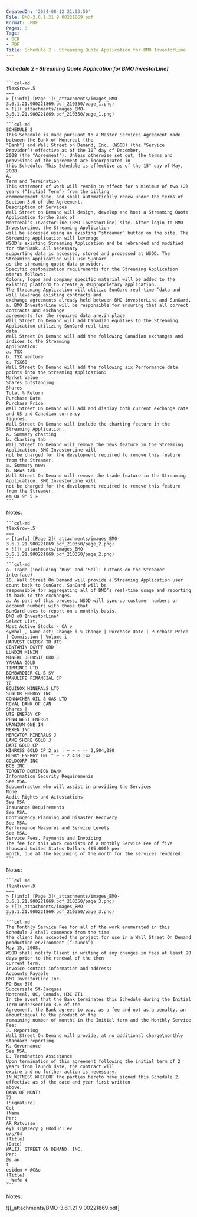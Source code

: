 ```yaml
---
CreatedOn: '2024-08-12 21:03:50'
File: BMO-3.6.1.21.9 00221869.pdf
Format: .PDF
Pages: 3
Tags:
- OCR
- PDF
Title: Schedule 2 - Streaming Quote Application for BMO InvestorLine
---
```


##### Schedule 2 - Streaming Quote Application for BMO InvestorLine]

  
````col
```col-md
flexGrow=.5
===
> [!info] [Page 1](_attachments/images_BMO-3.6.1.21.900221869.pdf_210350/page_1.png)
> ![](_attachments/images_BMO-3.6.1.21.900221869.pdf_210350/page_1.png)
```  
```col-md
SCHEDULE 2  
This Schedule is made pursuant to a Master Services Agreement made between the Bank of Montreal (the  
"Bank") and Wall Street on Demand, Inc. (WSOD) (the "Service Provider’) effective as of the 10” day of December,
2008 (the "Agreement'). Unless otherwise set out, the terms and provisions of the Agreement are incorporated in
this Schedule. This Schedule is effective as of the 15" day of May, 2008.  
A.  
Term and Termination  
This statement of work will remain in effect for a minimum of two (2) years (“Initial Term”) from the billing
commencement date, and shall automatically renew under the terms of Section 3.0 of the Agreement.  
Description of Services  
Wall Street on Demand will design, develop and host a Streaming Quote Application forthe Bank of
Montreal’s InvestorLine (BMO InvestorLine) site. After login to BMO InvestorLine, the Streaming Application
will be accessed using an existing “streamer” button on the site. The Streaming Application will leverage
WSOD’s existing Streaming Application and be rebranded and modified for the'Bank. All necessary
supporting data is accessed, stored and processed at WSOD. The Streaming Application will use SunGard
as the streaming quote data provider.  
Specific customization requirements for the Streaming Application ate*as follows:  
Colors, logos and company specific material will be added to the existing platform to create a BMOproprietary application.
The Streaming Application will utilize SunGard real-time ‘data and will leverage existing contracts and
exchange agreements already held between BMO investorLine and SunGard.
a. BMO InvestorLine will be responsible for ensuring that all correct contracts and exchange
agreements for the required data are.in place  
Wall Street On Demand will add Canadian equities to the Streaming Application utilizing SunGard real-time
data.  
Wall Street On Demand will add the following Canadian exchanges and indices to the Streaming
Application:  
a. TSX
b. TSX Venture
c. TSX60  
Wall Street On Demand will add the following six Performance data points into the Streaming Application:
Market Value  
Shares Outstanding  
Shares  
Total % Return  
Purchase Date  
Purchase Price  
Wall Street On Demand will add and display both current exchange rate and US and Canadian currency
figures.  
Wall Street On Demand will include the charting feature in the Streaming Application.
a. Summary charting
b. Charting tab  
Wall Street On Demand will remove the news feature in the Streaming Application. BMO InvestorLine will
not be charged for the development required to remove this feature from the Streamer.  
a. Summary news
b. News tab  
Wall Street On Demand will remove the trade feature in the Streaming Application. BMO InvestorLine will
not be charged for the development required to remove this feature from the Streamer.  
em Oa 9° 5 »  
```
````
Notes:    
````col
```col-md
flexGrow=.5
===
> [!info] [Page 2](_attachments/images_BMO-3.6.1.21.900221869.pdf_210350/page_2.png)
> ![](_attachments/images_BMO-3.6.1.21.900221869.pdf_210350/page_2.png)
```  
```col-md
a. Trade (including ‘Buy’ and ‘Sell’ buttons on the Streamer interface)  
10. Wall Street On Demand will provide a Streaming Application user count back to SunGard. SunGard will be
responsible for aggregating all of BMO’s real-time usage and reporting it back to the exchanges.
a. As part of this process, WSOD will sync-up customer numbers or account numbers with those that
SunGard uses to report on a monthly basis.  
BMO oO InvestorLine*
Select List,
Most Active Stocks - CA v  
symbol , Name ast! Change i % Change | Purchase Date | Purchase Price | Commission | Volume i
HARVEST ENERGY TR UTS
CENTAMIN EGYPT ORD
LUNDIN MININ  
MINERL DEPOSIT ORD J
YAMANA GOLD  
TIMMINCO LTD
BOMBARDIER CL B SV
MANULIFE FINANCIAL CP  
TE  
EQUINOX MINERALS LTD
SUNCOR ENERGY INC
CONNACHER OIL & GAS LTD  
ROYAL BANK OF CAN  
Shares |  
UTS ENERGY CP
PENN WEST ENERGY  
URANIUM ONE IN  
NEXEN INC  
MERCATOR MINERALS J  
LAKE SHORE GOLD J  
BARI GOLD CP  
KINROSS GOLD CP 2 as : ~ ~ - -- 2,504,080
HUSKY ENERGY INC ° ~ - 2.438.142
GOLDCORP INC  
BCE INC  
TORONTO DOMINION BANK  
Information Security Requiremenis
See MSA.  
Subcontractor who will assist in providing the Services
None.  
Audit Rights and Aitestations
See MSA  
Insurance Requirements
See MSA.  
Contingency Planning and Disaster Recovery
See MSA.  
Performance Measures and Service Levels
See MSA.  
Service Fees, Payments and Invoicing
The fee for this work consists of a Monthly Service Fee of five thousand United States Dollars ($5,000) per
month, due at the beginning of the month for the services rendered.  
```
````
Notes:    
````col
```col-md
flexGrow=.5
===
> [!info] [Page 3](_attachments/images_BMO-3.6.1.21.900221869.pdf_210350/page_3.png)
> ![](_attachments/images_BMO-3.6.1.21.900221869.pdf_210350/page_3.png)
```  
```col-md
The Monthly Service Fee for all of the work enumerated in this Schedule 2 shall commence from the time
the client has accepted the project for use in a Wall Street On Demand production environment (“Launch”) —
May 15, 2008.  
WSOD shall notify Client in writing of any changes in fees at least 90 days prior to the renewal of the then
current term.  
Invoice contact information and address:
Accounts Payable  
BMO InvestorLine Inc.  
PO Box 370  
Succursale St-Jacques  
Montreal, QC, Canada, H3C 2T1  
In the event that the Bank terminates this Schedule during the Initial Term undersection 3.6 of the
Agreement, the Bank agrees to pay, as a fee and not as a penalty, an amount:equal to the product of the
remaining number of months in the Initial term and the Monthly Service Fee:  
J. Reporting
Wall Street On Demand will provide, at no additional charge\monthly standard reporting.  
K. Governance
See MSA.
L. Termination Assistance  
Upon termination of this agreement following the initial term of 2 years from launch date, the contract will
expire and no further action is necessary.  
IN WITNESS WHEREOF the parties hereto have signed this Schedule 2, effective as of the date and year first written
above.
BANK OF MONT!
7)
(Signature)
Cet  
(Name  
Per:  
AR Ratvusso  
ey) sT@arecy § PRoducT ev
u/s/04  
(Title)  
(Date)  
WALIJ, STREET ON DEMAND, INC.  
Per:  
@s an
t
esiden + @C&o  
(Title)
_ Wefe 4  
```
````
Notes:  


![[_attachments/BMO-3.6.1.21.9 00221869.pdf]